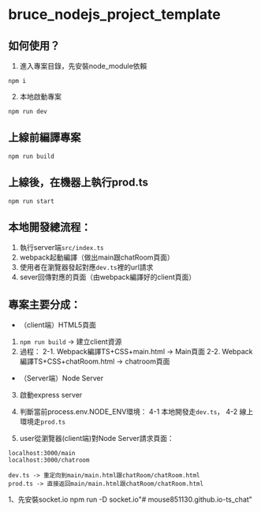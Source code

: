 # bruce_nodejs_project_template

## 如何使用？

1. 進入專案目錄，先安裝node_module依賴

```
npm i
```

2. 本地啟動專案

```
npm run dev
```

## 上線前編譯專案

```
npm run build
```

## 上線後，在機器上執行prod.ts

```
npm run start
```

## 本地開發總流程：
1. 執行server端`src/index.ts`
2. webpack起動編譯（做出main跟chatRoom頁面）
3. 使用者在瀏覽器發起對應`dev.ts`裡的url請求
4. sever回傳對應的頁面（由webpack編譯好的client頁面）


## 專案主要分成：

- （client端）HTML5頁面
1. `npm run build` -> 建立client資源
2. 過程：
    2-1. Webpack編譯TS+CSS+main.html -> Main頁面
    2-2. Webpack編譯TS+CSS+chatRoom.html -> chatroom頁面

- （Server端）Node Server
3. 啟動express server
4. 判斷當前process.env.NODE_ENV環境：
    4-1 本地開發走`dev.ts`，
    4-2 線上環境走`prod.ts`

5. user從瀏覽器(client端)對Node Server請求頁面：
```
localhost:3000/main
localhost:3000/chatroom

dev.ts -> 重定向到main/main.html跟chatRoom/chatRoom.html
prod.ts -> 直接返回main/main.html跟chatRoom/chatRoom.html

```

1、先安裝socket.io
npm run -D socket.io"# mouse851130.github.io-ts_chat" 
